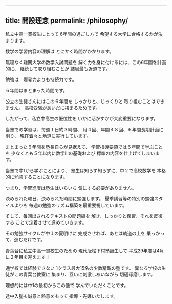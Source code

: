 
---
title: 開設理念
permalink: /philosophy/
---
私立中高一貫校生にとって
6年間の過ごし方で
希望する大学に合格するかが決まります。

数学の学習内容の理解は
とにかく時間がかかります。

無理なく難関大学の数学入試問題を
解く力を身に付けるには、この6年間を計画的に、
継続して取り組むことが
結局最も近道です。

勉強は　爆発力よりも持続力です。

６年間はまとまった時間です。

公立の生徒さんにはこの６年間を
しっかりと、じっくりと
取り組むことはできません。
高校受験があいだに挟まるためです。

したがって、私立中高生の優位性を
いかに活かすかが大変重要になります。

当塾での学習は、毎週１日約３時間、
月４回、年間４８回、６年間長期計画に則り、
現在着々と地道に実行しています。

まとまった６年間を塾長自らが見据えて、
学習指導要領では６年間で学ぶことを
少なくとも５年以内に数学Ⅲの基礎および
標準の内容を仕上げてしまいます。

当塾で中1から学ぶことにより、
塾生は知らず知らずに、中２で高校数学を
本格的に勉強することになります。

つまり、学習進度は塾生はいちいち
気にする必要がありません。

決められた曜日、決められた時間に勉強します。
夏季講習等の特別の勉強スタイルよりも
毎週の勉強のリズム構築を最重要視しています。

そして、毎回出されるテキストの問題編を
解き、しっかりと復習、それを反復する
ことで定着させて進めていきます。

その勉強サイクルが中１の夏明けに
完成させれば、あとは軌道の上を
乗っかって、進むだけです。

青葉台に私立中高一貫校生のための
現代版松下村塾誕生して
平成29年度は4月に２年目を迎えます！

通学校では経験できない
1クラス最大15名の少数精鋭の塾です。
異なる学校の生徒がこの青葉台教室に
集まり、互いに刺激しあいながら
切磋琢磨します。

理想的には中1の最初からこの塾で
学んでいただくことです。

途中入塾も誠意と熱意をもって
指導・先導いたします。

